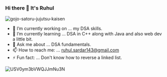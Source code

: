 ### Hi there 👋 It's Ruhul
![gojo-satoru-jujutsu-kaisen](https://user-images.githubusercontent.com/84025740/128627056-5d9fc5d6-4557-40cd-84a5-3c452d8d7866.gif) 



- 🔭 I’m currently working on ... my DSA skills.
- 🌱 I’m currently learning ... DSA in C++ along with Java and also web dev a little bit.
- 💬 Ask me about ... DSA fundamentals.
- 📫 How to reach me: ... ruhul.sardar143@gmail.com
- ⚡ Fun fact: ... Don't know how to reverse a linked list.

![USV0ym3bVWQJJmNu3N](https://user-images.githubusercontent.com/84025740/128634147-7ee9ac70-55f6-498d-94e4-cc7ac2464c34.gif)


